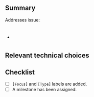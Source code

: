 ## Summary

<!-- Please reference the issue this PR addresses in the following list. -->
Addresses issue:

- #

## Relevant technical choices

<!-- Please describe your changes. -->

## Checklist

- [ ] `[Focus]` and `[Type]` labels are added.
- [ ] A milestone has been assigned.

